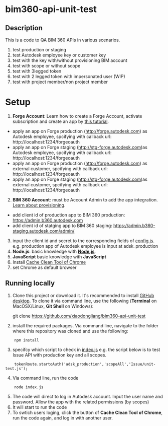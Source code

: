 # bim360-api-unit-test

## Description
This is a code to QA BIM 360 APIs in various scenarios.  
1. test production or staging
2. test Autodesk employee key or customer key
3. test with the key with/without provisioning BIM account
4. test with scope or without scope
5. test with 3legged token
6. test with 2 legged token with impersonated user (WIP)
7. test with project member/non project member

# Setup
1. **Forge Account**: Learn how to create a Forge Account, activate subscription and create an app by [this tutorial](http://learnforge.autodesk.io/#/account/). 
-  apply an app on Forge production (http://forge.autodesk.com) as Autodesk employee, spcifying with callback url: http://localhost:1234/forgeoauth
-  apply an app on Forge staging (http://stg-forge.autodesk.com)as Autodesk employee, spcifying with callback url: http://localhost:1234/forgeoauth
-  apply an app on Forge production (http://forge.autodesk.com) as external customer, spcifying with callback url: http://localhost:1234/forgeoauth
-  apply an app on Forge staging (http://stg-forge.autodesk.com)as external customer, spcifying with callback url: http://localhost:1234/forgeoauth
2. **BIM 360 Account**: must be Account Admin to add the app integration. [Learn about provisioning](https://forge.autodesk.com/blog/bim-360-docs-provisioning-forge-apps). 
- add client id of production app  to BIM 360 production: https://admin.b360.autodesk.com
- add client id of statging app to BIM 360 staging: https://admin.b360-staging.autodesk.com/admin/
3. input the client id and secret to the corresponding fields of [config.js](./config.js). e.g. production app of Autodesk employee is input at adsk_production
3. **Node.js**: basic knowledge with [**Node.js**](https://nodejs.org/en/).
4. **JavaScript** basic knowledge with **JavaScript**
5. Install [Cache Clean Tool of Chrome](https://chrome.google.com/webstore/detail/clear-cache/cppjkneekbjaeellbfkmgnhonkkjfpdn)
6. set Chrome as default browser

## Running locally
1. Clone this project or download it. It's recommended to install [GitHub desktop](https://desktop.github.com/). To clone it via command line, use the following (**Terminal** on MacOSX/Linux, **Git Shell** on Windows):

    git clone https://github.com/xiaodongliang/bim360-api-unit-test
2.  install the required packages. Via command line, navigate to the folder where this repository was cloned and use the following:
```
    npm install 
```
3. specifcy which script to check in [index.js](./index.js) e.g. the script below is to test Issue API with production key and all scopes.
```
    tokenRoute.startoAuth('adsk_production','scopeAll','Issue/unit-test.js');

```
4. Via command line, run the code
```
    node index.js
```
5. The code will direct to log in Autodesk account. Input the user name and password. Allow the app with the related permissions (by scopes)
6. It will start to run the code
7. To swtich users loging, click the button of **Cache Clean Tool of Chrome**, run the code again, and log in with another user.

 
